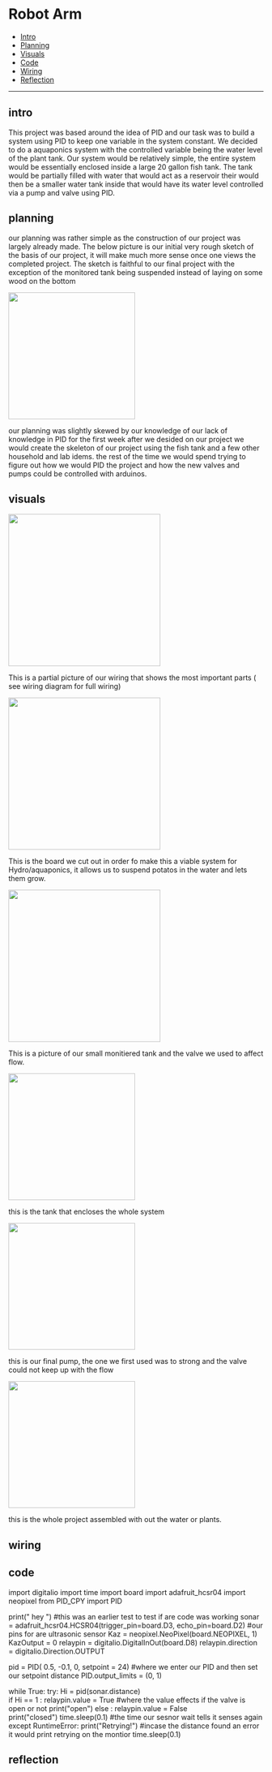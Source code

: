 # Robot Arm


* [Intro](#intro)
* [Planning](#planning)
* [Visuals](#visuals)
* [Code](#code)
* [Wiring](#wiring)
* [Reflection](#reflection)

---


## intro
This project was based around the idea of PID and our task was to build a system using PID to keep one variable in the system constant. We decided to do a aquaponics system with the controlled variable being the water level of the plant tank. Our system would be relatively simple, the entire system would be essentially enclosed inside a large 20 gallon fish tank. The tank would be partially filled with water that would act as a reservoir their would then be a smaller water tank inside that would have its water level controlled via a pump and valve using PID.



## planning 
our planning was rather simple as the construction of our project was largely already made. The below picture is our initial very rough sketch of the basis of our project, it will make much more sense once one views the completed project. The sketch is faithful to our final project with the exception of the monitored tank being suspended instead of laying on some wood on the bottom 



<img src="https://github.com/cprocino/Aquaponics/assets/71406784/925c8a53-bd52-4210-a16a-6adc7ba785c8" height="250">

our planning was slightly skewed by our knowledge of our lack of knowledge in PID 
for the first week after we desided on our project we would create the skeleton of our project using the fish tank and a few other household and lab idems.
the rest of the time we would spend trying to figure out how we would PID the project and how the new valves and pumps could be controlled with arduinos. 








## visuals
<img src="https://github.com/cprocino/Aquaponics/assets/71406784/86a0e908-96a6-4de7-9fcf-735391fd2e29" height="300">

This is a partial picture of our wiring that shows the most important parts ( see wiring diagram for full wiring) 

<img src="https://github.com/cprocino/Aquaponics/assets/71406784/e2a363ca-2033-448c-b5bb-e4b3e986a802" height="300">

This is the board we cut out in order fo make this a viable system for Hydro/aquaponics, it allows us to suspend potatos in the water and lets them grow. 

<img src="https://github.com/cprocino/Aquaponics/assets/71406784/a56aafc4-da36-4c78-8105-d22c0ad17798" height="300">

This is a picture of our small monitiered tank and the valve we used to affect flow.

<img src="https://github.com/cprocino/Aquaponics/assets/71406784/99353b00-bdc5-4b77-abb7-96275dfcf8e0" height="250">

this is the tank that encloses the whole system

<img src="https://github.com/cprocino/Aquaponics/assets/71406784/e11dadc4-419e-4fe5-b15d-2721fd8b6252" height="250">

this is our final pump, the one we first used was to strong and the valve could not keep up with the flow

<img src="https://github.com/cprocino/Aquaponics/assets/71406784/ceef106a-32a8-4821-ae7c-09107d3ca763" height="250">

this is the whole project assembled with out the water or plants. 

## wiring 


  

## code

import digitalio
import time
import board
import adafruit_hcsr04
import neopixel
from PID_CPY import PID             

print(" hey ")  #this was an earlier test to test if are code was working
sonar = adafruit_hcsr04.HCSR04(trigger_pin=board.D3, echo_pin=board.D2)    #our pins for are ultrasonic sensor
Kaz = neopixel.NeoPixel(board.NEOPIXEL, 1)     
KazOutput = 0
relaypin = digitalio.DigitalInOut(board.D8)
relaypin.direction = digitalio.Direction.OUTPUT

pid = PID( 0.5, -0.1, 0, setpoint = 24)    #where we enter our PID and then set our setpoint distance
PID.output_limits = (0, 1)

while True:
    try:
        Hi = pid(sonar.distance)      
        if Hi == 1 : 
            relaypin.value = True      #where the value effects if the valve is open or not
            print("open")
        else :
            relaypin.value = False    
            print("closed")
        time.sleep(0.1)         #the time our sesnor wait tells it senses again
    except RuntimeError:
        print("Retrying!")   #incase the distance found an error it would print retrying on the montior
    time.sleep(0.1)


## reflection  
